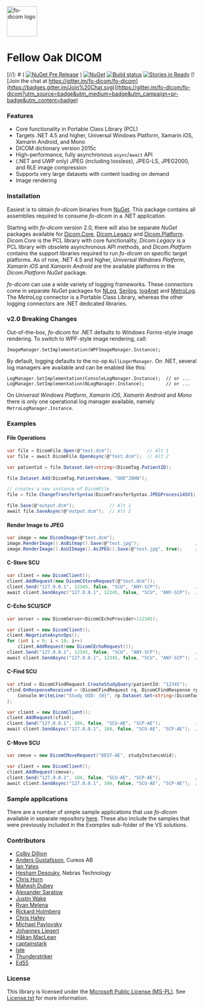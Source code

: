 <img src="https://lh3.googleusercontent.com/-Fq3nigRUo7U/VfaIPuJMjfI/AAAAAAAAALo/7oaLrrTBhnw/s1600/Fellow%2BOak%2BSquare%2BTransp.png" alt="fo-dicom logo" height="80" />

# Fellow Oak DICOM

[//]: # ( [![NuGet Pre Release](https://img.shields.io/nuget/vpre/fo-dicom.svg)](https://www.nuget.org/packages/fo-dicom/) )
[![NuGet](https://img.shields.io/nuget/v/fo-dicom.svg)](https://www.nuget.org/packages/fo-dicom/)
[![Build status](https://ci.appveyor.com/api/projects/status/r3yptmhufh3dl1xc?svg=true)](https://ci.appveyor.com/project/anders9ustafsson/fo-dicom)
[![Stories in Ready](https://badge.waffle.io/fo-dicom/fo-dicom.svg?label=ready&title=Ready)](http://waffle.io/fo-dicom/fo-dicom)
[![Join the chat at https://gitter.im/fo-dicom/fo-dicom](https://badges.gitter.im/Join%20Chat.svg)](https://gitter.im/fo-dicom/fo-dicom?utm_source=badge&utm_medium=badge&utm_campaign=pr-badge&utm_content=badge)

### Features
* Core functionality in Portable Class Library (PCL)
* Targets .NET 4.5 and higher, Universal Windows Platform, Xamarin iOS, Xamarin Android, and Mono
* DICOM dictionary version 2015c
* High-performance, fully asynchronous `async`/`await` API
* (.NET and UWP only) JPEG (including lossless), JPEG-LS, JPEG2000, and RLE image compression
* Supports very large datasets with content loading on demand
* Image rendering

### Installation
Easiest is to obtain *fo-dicom* binaries from [NuGet](https://www.nuget.org/packages/fo-dicom/). This package contains all assemblies required to consume *fo-dicom* in a .NET application.

Starting with *fo-dicom* version 2.0, there will also be separate *NuGet* packages available for [Dicom.Core](https://www.nuget.org/packages/fo-dicom.Core/), [Dicom.Legacy](https://www.nuget.org/packages/fo-dicom.Legacy/) and 
[Dicom.Platform](https://www.nuget.org/packages/fo-dicom.Platform/). *Dicom.Core* is the PCL library with core functionality, *Dicom.Legacy* is a PCL library with obsolete asynchronous API methods, and *Dicom.Platform* contains
the support libraries required to run *fo-dicom* on specific target platforms. As of now, .NET 4.5 and higher, *Universal Windows Platform*, *Xamarin iOS* and *Xamarin Android* are the available platforms in the *Dicom.Platform* *NuGet* package.

*fo-dicom* can use a wide variety of logging frameworks. These connectors come in separate *NuGet* packages for [NLog](https://www.nuget.org/packages/fo-dicom.NLog/), [Serilog](https://www.nuget.org/packages/fo-dicom.Serilog/), 
[log4net](https://www.nuget.org/packages/fo-dicom.log4net/) and [MetroLog](https://www.nuget.org/packages/fo-dicom.MetroLog/). The *MetroLog* connector is a Portable Class Library, whereas the other logging connectors are .NET dedicated libraries.

### v2.0 Breaking Changes
Out-of-the-box, *fo-dicom* for .NET defaults to *Windows Forms*-style image rendering. To switch to WPF-style image rendering, call:

    ImageManager.SetImplementation(WPFImageManager.Instance);

By default, logging defaults to the no-op `NullLogerManager`. On .NET, several log managers are available and can be enabled like this:

    LogManager.SetImplementation(ConsoleLogManager.Instance);  // or ...
    LogManager.SetImplementation(NLogManager.Instance);        // or ...

On *Universal Windows Platform*, *Xamarin iOS*, *Xamarin Android* and *Mono* there is only one operational log manager available, namely `MetroLogManager.Instance`.

### Examples

#### File Operations
```csharp
var file = DicomFile.Open(@"test.dcm");             // Alt 1
var file = await DicomFile.OpenAsync(@"test.dcm");  // Alt 2

var patientid = file.Dataset.Get<string>(DicomTag.PatientID);

file.Dataset.Add(DicomTag.PatientsName, "DOE^JOHN");

// creates a new instance of DicomFile
file = file.ChangeTransferSyntax(DicomTransferSyntax.JPEGProcess14SV1);

file.Save(@"output.dcm");             // Alt 1
await file.SaveAsync(@"output.dcm");  // Alt 2
```

#### Render Image to JPEG
```csharp
var image = new DicomImage(@"test.dcm");
image.RenderImage().AsBitmap().Save(@"test.jpg");                     // Windows Forms
image.RenderImage().AsUIImage().AsJPEG().Save(@"test.jpg", true);     // iOS

```

#### C-Store SCU
```csharp
var client = new DicomClient();
client.AddRequest(new DicomCStoreRequest(@"test.dcm"));
client.Send("127.0.0.1", 12345, false, "SCU", "ANY-SCP");             // Alt 1
await client.SendAsync("127.0.0.1", 12345, false, "SCU", "ANY-SCP");  // Alt 2
```

#### C-Echo SCU/SCP
```csharp
var server = new DicomServer<DicomCEchoProvider>(12345);

var client = new DicomClient();
client.NegotiateAsyncOps();
for (int i = 0; i < 10; i++)
    client.AddRequest(new DicomCEchoRequest());
client.Send("127.0.0.1", 12345, false, "SCU", "ANY-SCP");             // Alt 1
await client.SendAsync("127.0.0.1", 12345, false, "SCU", "ANY-SCP");  // Alt 2
```

#### C-Find SCU
```csharp
var cfind = DicomCFindRequest.CreateStudyQuery(patientId: "12345");
cfind.OnResponseReceived = (DicomCFindRequest rq, DicomCFindResponse rp) => {
	Console.WriteLine("Study UID: {0}", rp.Dataset.Get<string>(DicomTag.StudyInstanceUID));
};

var client = new DicomClient();
client.AddRequest(cfind);
client.Send("127.0.0.1", 104, false, "SCU-AE", "SCP-AE");             // Alt 1
await client.SendAsync("127.0.0.1", 104, false, "SCU-AE", "SCP-AE");  // Alt 2
```

#### C-Move SCU
```csharp
var cmove = new DicomCMoveRequest("DEST-AE", studyInstanceUid);

var client = new DicomClient();
client.AddRequest(cmove);
client.Send("127.0.0.1", 104, false, "SCU-AE", "SCP-AE");             // Alt 1
await client.SendAsync("127.0.0.1", 104, false, "SCU-AE", "SCP-AE");  // Alt 2
```

### Sample applications
There are a number of simple sample applications that use *fo-dicom* available in separate repository [here](https://github.com/fo-dicom/fo-dicom-samples). These also include the samples
that were previously included in the *Examples* sub-folder of the VS solutions.

### Contributors
* [Colby Dillion](https://github.com/rcd)
* [Anders Gustafsson](https://github.com/anders9ustafsson), Cureos AB
* [Ian Yates](http://github.com/IanYates)
* [Hesham Desouky](https://github.com/hdesouky), Nebras Technology
* [Chris Horn](https://github.com/GMZ)
* [Mahesh Dubey](https://github.com/mdubey82)
* [Alexander Saratow](https://github.com/swalex)
* [Justin Wake](https://github.com/jwake)
* [Ryan Melena](https://github.com/RyanMelenaNoesis)
* [Rickard Holmberg](https://github.com/rickardraysearch)
* [Chris Hafey](https://github.com/chafey)
* [Michael Pavlovsky](https://github.com/michaelp)
* [Johannes Liegert](https://github.com/0xLigety)
* [Håkan MacLean](https://github.com/MacL3an)
* [captainstark](https://github.com/captainstark)
* [lste](https://github.com/lste)
* [Thunderstriker](https://github.com/Thunderstriker)
* [Ed55](https://github.com/Ed55)

### License
This library is licensed under the [Microsoft Public License (MS-PL)](http://opensource.org/licenses/MS-PL). See [License.txt](License.txt) for more information.

